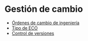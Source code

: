 # Gestión de cambio

  * [Órdenes de cambio de ingeniería](manage_changes/engineering_change_orders.html)
  * [Tipo de ECO](manage_changes/eco_type.html)
  * [Control de versiones](manage_changes/version_control.html)

